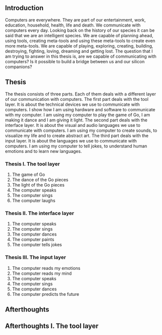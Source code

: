 ## Introduction 
Computers are everywhere. They are part of our entertainment, work, education, household, health, life and death. We communicate with computers every day. Looking back on the history of our species it can be said that we are an intelligent species. We are capable of planning ahead, using tools, creating meta-tools and using these meta-tools to create even more meta-tools. We are capable of playing, exploring, creating, building, destroying, fighting, loving, dreaming and getting lost. The question that I am trying to answer in this thesis is, are we capable of communicating with computers? Is it possible to build a bridge between us and our silicon companions? 
## Thesis 
The thesis consists of three parts. Each of them deals with a different layer of our communication with computers. The first part deals with the tool layer. It is about the technical devices we use to communicate with computers. I show how I am using hardware and software to communicate with my computer. I am using my computer to play the game of Go, I am making it dance and I am giving it light. The second part deals with the interface layer. It is about the visual and audio languages we use to communicate with computers. I am using my computer to create sounds, to visualize my life and to create abstract art. The third part deals with the input layer. It is about the languages we use to communicate with computers. I am using my computer to tell jokes, to understand human emotions and to learn new languages. 
### Thesis I. The tool layer 
1. The game of Go
2. The dance of the Go pieces 
3. The light of the Go pieces
4. The computer speaks
5. The computer sings
6. The computer laughs 
 
### Thesis II. The interface layer 
1. The computer speaks 
2. The computer sings
3. The computer dances
4. The computer paints
5. The computer tells jokes 

### Thesis III. The input layer 
1. The computer reads my emotions
2. The computer reads my mind 
3. The computer speaks
4. The computer sings
5. The computer dances
6. The computer predicts the future 
## Afterthoughts
## Afterthoughts I. The tool layer